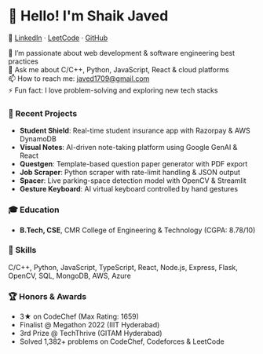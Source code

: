 # 👋 Hello! I'm Shaik Javed

🔗 [LinkedIn](https://www.linkedin.com/in/shaikjaved8) · [LeetCode](https://leetcode.com/u/javed1709/) · [GitHub](https://github.com/javed1709)

🔭 I’m passionate about web development & software engineering best practices  
💬 Ask me about C/C++, Python, JavaScript, React & cloud platforms  
📫 How to reach me: javed1709@gmail.com  
⚡ Fun fact: I love problem-solving and exploring new tech stacks

### 📝 Recent Projects

- **Student Shield**: Real-time student insurance app with Razorpay & AWS DynamoDB  
- **Visual Notes**: AI-driven note-taking platform using Google GenAI & React  
- **Questgen**: Template-based question paper generator with PDF export  
- **Job Scraper**: Python scraper with rate-limit handling & JSON output  
- **Spacer**: Live parking-space detection model with OpenCV & Streamlit  
- **Gesture Keyboard**: AI virtual keyboard controlled by hand gestures

### 🎓 Education

- **B.Tech, CSE**, CMR College of Engineering & Technology (CGPA: 8.78/10)

### 🔧 Skills

C/C++, Python, JavaScript, TypeScript, React, Node.js, Express, Flask, OpenCV, SQL, MongoDB, AWS, Azure

### 🏆 Honors & Awards

- 3★ on CodeChef (Max Rating: 1659)  
- Finalist @ Megathon 2022 (IIIT Hyderabad)  
- 3rd Prize @ TechThrive (GITAM Hyderabad)  
- Solved 1,382+ problems on CodeChef, Codeforces & LeetCode  
